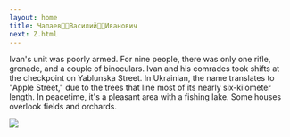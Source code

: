 ```yaml
---
layout: home
title: Чапаев🏳️‍🌈Василий🏳️‍🌈Иванович
next: Z.html
---
```


Ivan's unit was poorly armed. For nine people, there was only one rifle, grenade, and a couple of binoculars. Ivan and his comrades took shifts at the checkpoint on Yablunska Street. In Ukrainian, the name translates to "Apple Street," due to the trees that line most of its nearly six-kilometer length. In peacetime, it's a pleasant area with a fishing lake. Some houses overlook fields and orchards.

[![](https://thepiratecircus.com/Inquisition/indulgentia/oobo43.jpg)](https://moses.lamourism.com/shabbat/%D0%BA%D0%BE%D1%82%D1%8F.jpg)
